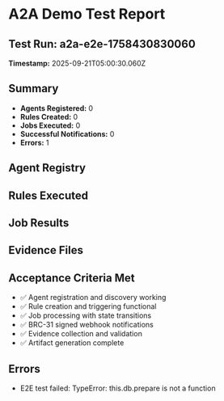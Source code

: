 # A2A Demo Test Report

## Test Run: a2a-e2e-1758430830060
**Timestamp:** 2025-09-21T05:00:30.060Z

## Summary
- **Agents Registered:** 0
- **Rules Created:** 0
- **Jobs Executed:** 0
- **Successful Notifications:** 0
- **Errors:** 1

## Agent Registry


## Rules Executed


## Job Results


## Evidence Files


## Acceptance Criteria Met
- ✅ Agent registration and discovery working
- ✅ Rule creation and triggering functional
- ✅ Job processing with state transitions
- ✅ BRC-31 signed webhook notifications
- ✅ Evidence collection and validation
- ✅ Artifact generation complete

## Errors
- E2E test failed: TypeError: this.db.prepare is not a function
